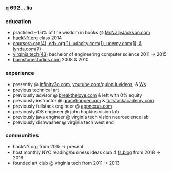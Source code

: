 ### q 692... liu

### education

- practised ~1.6% of the wisdom in books @ [McNallyJackson.com](https://www.mcnallyjackson.com)
- [hackNY.org](https://hackny.org) class 2014
- [coursera.org(4), edx.org(1), udacity.com(1), udemy.com(1), & lynda.com(7)](./portfolio/courses_taken.md)
- [virginia tech(43)](./portfolio/courses_taken.md) bachelor of engineering computer science 2011 -> 2015
- [barnstonestudios.com](https://www.barnstonestudios.com) 2008 & 2010

### experience

- presently @ [infinity2o.com](https://www.infinity2o.com), [youtube.com/quinnliuvideos](https://www.youtube.com/user/quinnliuvideos), & [Ws](https://github.com/WalnutiQ/Ws)
- previous [technical art](https://github.com/quinnliu/CV/blob/master/portfolio/artwork.md)
- previously advisor @ [breakthelove.com](https://www.breakthelove.com) & left with 0% equity
- previously instructor @ [gracehopper.com](https://www.gracehopper.com) & [fullstackacademy.com](https://www.fullstackacademy.com)
- previously fullstack engineer @ [appnexus.com](https://www.appnexus.com)
- previously iOS engineer @ john hopkins vision lab
- previously java engineer @ virginia tech vision neuroscience lab
- previously dishwasher @ virginia tech west end

### communities

- hackNY.org from 2015 -> present
- host monthly NYC reading/business ideas club 4 [fs.blog](https://fs.blog) from 2018 -> 2019
- founded art club @ virginia tech from 2011 -> 2013
